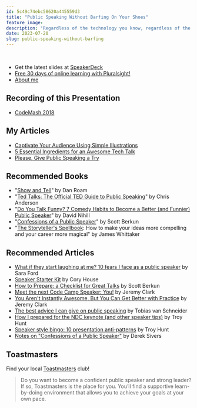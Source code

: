 ```yaml
---
id: 5c49c74ebc58620a445559d3
title: "Public Speaking Without Barfing On Your Shoes"
feature_image: 
description: "Regardless of the technology you know, regardless of the job title you have, you have amazing potential to impact your workplace,…"
date: 2023-07-20
slug: public-speaking-without-barfing
---
```


<br/>

* Get the latest slides at [SpeakerDeck](https://speakerdeck.com/reverentgeek)
* [Free 30 days of online learning with Pluralsight!](https://www.pluralsight.com/redeemlink/genericV4?redemptionId=268fb603-f75f-42f6-a416-08ca9485e9dc)
* [About me](https://reverentgeek/about)

## Recording of this Presentation

* [CodeMash 2018](https://www.youtube.com/watch?v=oY_tMcZHwdc)

## My Articles

* [Captivate Your Audience Using Simple Illustrations](https://medium.com/@reverentgeek/captivate-your-audience-using-simple-illustrations-5bf0fcd0e301)
* [5 Essential Ingredients for an Awesome Tech Talk](https://medium.com/@reverentgeek/5-essential-ingredients-for-an-awesome-tech-talk-2e5778b2cb5a)
* [Please, Give Public Speaking a Try](https://medium.com/@reverentgeek/please-give-public-speaking-a-try-c90c539012d5)

## Recommended Books

* "[Show and Tell](https://www.amazon.com/Show-Tell-Everybody-Extraordinary-Presentations/dp/1591848024)" by Dan Roam
* "[Ted Talks: The Official TED Guide to Public Speaking](https://www.amazon.com/TED-Talks-Official-Public-Speaking/dp/0544634497)" by Chris Anderson
* "[Do You Talk Funny? 7 Comedy Habits to Become a Better (and Funnier) Public Speaker](https://www.amazon.com/Do-You-Talk-Funny-Funnier/dp/1942952279)" by David Nihill
* "[Confessions of a Public Speaker](https://www.amazon.com/Confessions-Public-Speaker-Scott-Berkun-ebook/dp/B002VL1CGM)" by Scott Berkun
* "[The Storyteller's Spellbook](https://www.amazon.com/Storytellers-Spellbook-compelling-career-magical-ebook/dp/B073Q5X4BX/ref=sr_1_3?s=digital-text&ie=UTF8&qid=1500314737&sr=1-3&keywords=james+whittaker): How to make your ideas more compelling and your career more magical" by James Whittaker

## Recommended Articles

* [What if they start laughing at me? 10 fears I face as a public speaker](https://medium.com/@saraford/what-if-they-start-laughing-at-me-10-fears-i-face-as-a-public-speaker-83fe18de7b39#.z7114xz9h) by Sara Ford
* [Speaker Starter Kit](https://github.com/coryhouse/speaker-starter-kit) by Cory House
* [How to Prepare: a Checklist for Great Talks](http://scottberkun.com/2011/speakers-checklist/) by Scott Berkun
* [Meet the next Code Camp Speaker: You!](http://jeremybytes.blogspot.com/2011/08/meet-next-code-camp-speaker-you.html) by Jeremy Clark
* [You Aren't Instantly Awesome, But You Can Get Better with Practice](https://jeremybytes.blogspot.com/2015/10/you-arent-instantly-awesome-but-you-can.html) by Jeremy Clark
* [The best advice I can give on public speaking](https://medium.com/desk-of-van-schneider/my-best-advice-i-can-give-about-public-speaking-61c6fab92192#.jcy8hf7wo) by Tobias van Schneider
* [How I prepared for the NDC keynote (and other speaker tips)](https://www.troyhunt.com/how-i-prepared-for-the-ndc-keynote-and-other-speaker-tips/) by Troy Hunt
* [Speaker style bingo: 10 presentation anti-patterns](https://www.troyhunt.com/speaker-style-bingo-10-presentation/) by Troy Hunt
* [Notes on "Confessions of a Public Speaker"](https://sivers.org/book/ConfessionsPublicSpeaker) by Derek Sivers

## Toastmasters

Find your local [Toastmasters](https://www.toastmasters.org/) club!

> Do you want to become a confident public speaker and strong leader? If so, Toastmasters is the place for you. You’ll find a supportive learn-by-doing environment that allows you to achieve your goals at your own pace.

